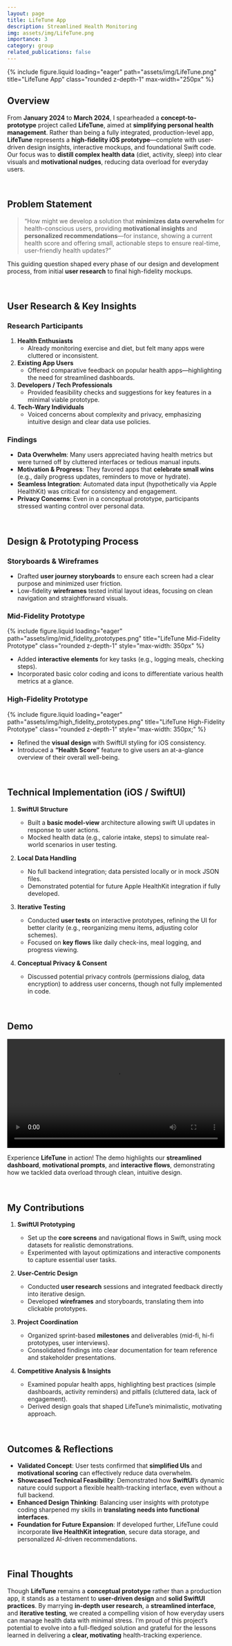 ```yaml
---
layout: page
title: LifeTune App
description: Streamlined Health Monitoring
img: assets/img/LifeTune.png
importance: 3
category: group
related_publications: false
---
```


<div class="row">
  <div class="col-sm mt-3 mt-md-0 text-center">
    {% include figure.liquid
       loading="eager"
       path="assets/img/LifeTune.png"
       title="LifeTune App"
       class="rounded z-depth-1"
       max-width="250px"
    %}
  </div>
</div>

## Overview

From **January 2024** to **March 2024**, I spearheaded a **concept-to-prototype** project called **LifeTune**, aimed at **simplifying personal health management**. Rather than being a fully integrated, production-level app, **LifeTune** represents a **high-fidelity iOS prototype**—complete with user-driven design insights, interactive mockups, and foundational Swift code. Our focus was to **distill complex health data** (diet, activity, sleep) into clear visuals and **motivational nudges**, reducing data overload for everyday users.

<br>

## Problem Statement

> “How might we develop a solution that **minimizes data overwhelm** for health-conscious users, providing **motivational insights** and **personalized recommendations**—for instance, showing a current health score and offering small, actionable steps to ensure real-time, user-friendly health updates?”

This guiding question shaped every phase of our design and development process, from initial **user research** to final high-fidelity mockups.

<br>

## User Research & Key Insights

### Research Participants

1. **Health Enthusiasts**
   - Already monitoring exercise and diet, but felt many apps were cluttered or inconsistent.
2. **Existing App Users**
   - Offered comparative feedback on popular health apps—highlighting the need for streamlined dashboards.
3. **Developers / Tech Professionals**
   - Provided feasibility checks and suggestions for key features in a minimal viable prototype.
4. **Tech-Wary Individuals**
   - Voiced concerns about complexity and privacy, emphasizing intuitive design and clear data use policies.

### Findings

- **Data Overwhelm**: Many users appreciated having health metrics but were turned off by cluttered interfaces or tedious manual inputs.
- **Motivation & Progress**: They favored apps that **celebrate small wins** (e.g., daily progress updates, reminders to move or hydrate).
- **Seamless Integration**: Automated data input (hypothetically via Apple HealthKit) was critical for consistency and engagement.
- **Privacy Concerns**: Even in a conceptual prototype, participants stressed wanting control over personal data.

<br>

## Design & Prototyping Process

### Storyboards & Wireframes

- Drafted **user journey storyboards** to ensure each screen had a clear purpose and minimized user friction.
- Low-fidelity **wireframes** tested initial layout ideas, focusing on clean navigation and straightforward visuals.

### Mid-Fidelity Prototype

<div class="row">
  <div class="col-sm mt-3 mt-md-0 text-center">
    {% include figure.liquid
       loading="eager"
       path="assets/img/mid_fidelity_prototypes.png"
       title="LifeTune Mid-Fidelity Prototype"
       class="rounded z-depth-1"
       style="max-width: 350px"
    %}
  </div>
</div>

- Added **interactive elements** for key tasks (e.g., logging meals, checking steps).
- Incorporated basic color coding and icons to differentiate various health metrics at a glance.

### High-Fidelity Prototype

<div class="row">
  <div class="col-sm mt-3 mt-md-0 text-center">
    {% include figure.liquid
       loading="eager"
       path="assets/img/high_fidelity_prototypes.png"
       title="LifeTune High-Fidelity Prototype"
       class="rounded z-depth-1"
       style="max-width: 350px;"
    %}
  </div>
</div>

- Refined the **visual design** with SwiftUI styling for iOS consistency.
- Introduced a **“Health Score”** feature to give users an at-a-glance overview of their overall well-being.

<br>

## Technical Implementation (iOS / SwiftUI)

1. **SwiftUI Structure**

   - Built a **basic model-view** architecture allowing swift UI updates in response to user actions.
   - Mocked health data (e.g., calorie intake, steps) to simulate real-world scenarios in user testing.

2. **Local Data Handling**

   - No full backend integration; data persisted locally or in mock JSON files.
   - Demonstrated potential for future Apple HealthKit integration if fully developed.

3. **Iterative Testing**

   - Conducted **user tests** on interactive prototypes, refining the UI for better clarity (e.g., reorganizing menu items, adjusting color schemes).
   - Focused on **key flows** like daily check-ins, meal logging, and progress viewing.

4. **Conceptual Privacy & Consent**
   - Discussed potential privacy controls (permissions dialog, data encryption) to address user concerns, though not fully implemented in code.

<br>

## Demo

<div style="text-align: center;">
  <video controls="" width="100%" style="max-height: 600px;"> 
    <source src="https://cdn.jsdelivr.net/gh/ZL-Asica/web-cdn@master/video/lifetune-demo.mp4" type="video/mp4">
  </video>
</div>

Experience **LifeTune** in action! The demo highlights our **streamlined dashboard**, **motivational prompts**, and **interactive flows**, demonstrating how we tackled data overload through clean, intuitive design.

<br>

## My Contributions

1. **SwiftUI Prototyping**

   - Set up the **core screens** and navigational flows in Swift, using mock datasets for realistic demonstrations.
   - Experimented with layout optimizations and interactive components to capture essential user tasks.

2. **User-Centric Design**

   - Conducted **user research** sessions and integrated feedback directly into iterative design.
   - Developed **wireframes** and storyboards, translating them into clickable prototypes.

3. **Project Coordination**

   - Organized sprint-based **milestones** and deliverables (mid-fi, hi-fi prototypes, user interviews).
   - Consolidated findings into clear documentation for team reference and stakeholder presentations.

4. **Competitive Analysis & Insights**
   - Examined popular health apps, highlighting best practices (simple dashboards, activity reminders) and pitfalls (cluttered data, lack of engagement).
   - Derived design goals that shaped LifeTune’s minimalistic, motivating approach.

<br>

## Outcomes & Reflections

- **Validated Concept**: User tests confirmed that **simplified UIs** and **motivational scoring** can effectively reduce data overwhelm.
- **Showcased Technical Feasibility**: Demonstrated how **SwiftUI**’s dynamic nature could support a flexible health-tracking interface, even without a full backend.
- **Enhanced Design Thinking**: Balancing user insights with prototype coding sharpened my skills in **translating needs into functional interfaces**.
- **Foundation for Future Expansion**: If developed further, LifeTune could incorporate **live HealthKit integration**, secure data storage, and personalized AI-driven recommendations.

<br>

## Final Thoughts

Though **LifeTune** remains a **conceptual prototype** rather than a production app, it stands as a testament to **user-driven design** and **solid SwiftUI practices**. By marrying **in-depth user research**, a **streamlined interface**, and **iterative testing**, we created a compelling vision of how everyday users can manage health data with minimal stress. I’m proud of this project’s potential to evolve into a full-fledged solution and grateful for the lessons learned in delivering a **clear, motivating** health-tracking experience.
